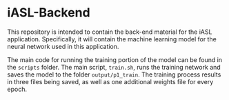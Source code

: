 # iASL-Backend

This repository is intended to contain the back-end material for the iASL application. Specifically, it will contain the machine learning model for the neural network used in this application.

The main code for running the training portion of the model can be found in the `scripts` folder. The main script, `train.sh`, runs the training network and saves the model to the folder `output/p1_train`. The training process results in three files being saved, as well as one additional weights file for every epoch.
